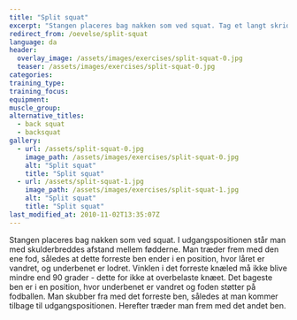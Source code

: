 ```yaml
---
title: "Split squat"
excerpt: "Stangen placeres bag nakken som ved squat. Tag et langt skridt fremad. Bøj ned i knæene, så det bagerste knæ rører jorden. Rejs dig igen."
redirect_from: /oevelse/split-squat
language: da
header:
  overlay_image: /assets/images/exercises/split-squat-0.jpg
  teaser: /assets/images/exercises/split-squat-0.jpg
categories:
training_type: 
training_focus: 
equipment:
muscle_group:
alternative_titles:
  - back squat
  - backsquat
gallery:
  - url: /assets/split-squat-0.jpg
    image_path: /assets/images/exercises/split-squat-0.jpg
    alt: "Split squat"
    title: "Split squat"
  - url: /assets/split-squat-1.jpg
    image_path: /assets/images/exercises/split-squat-1.jpg
    alt: "Split squat"
    title: "Split squat"
last_modified_at: 2010-11-02T13:35:07Z
---
```


Stangen placeres bag nakken som ved squat. I udgangspositionen står man med skulderbreddes afstand mellem fødderne. Man træder frem med den ene fod, således at dette forreste ben ender i en position, hvor låret er vandret, og underbenet er lodret. Vinklen i det forreste knæled må ikke blive mindre end 90 grader - dette for ikke at overbelaste knæet. Det bageste ben er i en position, hvor underbenet er vandret og foden støtter på fodballen. Man skubber fra med det forreste ben, således at man kommer tilbage til udgangspositionen. Herefter træder man frem med det andet ben.
